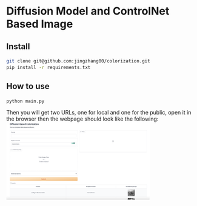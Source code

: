 # Diffusion Model and ControlNet Based Image
## Install
```bash
git clone git@github.com:jingzhang00/colorization.git
pip install -r requirements.txt
```

## How to use
```bash
python main.py
```
Then you will get two URLs, one for local and one for the public, open it in the browser then the webpage should look like the following:
<img src="webpage.png" height="75%" width="75%">
